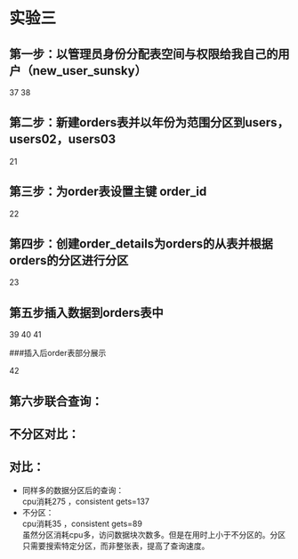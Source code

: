 # 实验三

## 第一步：以管理员身份分配表空间与权限给我自己的用户（new_user_sunsky）  

37
38

## 第二步：新建orders表并以年份为范围分区到users，users02，users03  

21
##  第三步：为order表设置主键 order_id
22

##  第四步：创建order_details为orders的从表并根据orders的分区进行分区  
23

## 第五步插入数据到orders表中  

39
40
41

###插入后order表部分展示

42

## 第六步联合查询：  


##  不分区对比：  


##  对比：    
- 同样多的数据分区后的查询：  
cpu消耗275 ，consistent gets=137
- 不分区：  
cpu消耗35 ，consistent gets=89  
虽然分区消耗cpu多，访问数据块次数多。但是在用时上小于不分区的。分区只需要搜索特定分区，而非整张表，提高了查询速度。
